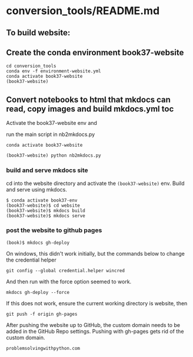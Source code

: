 # conversion_tools/README.md

## To build website:

## Create the conda environment book37-website

```text
cd conversion_tools
conda env -f environment-website.yml
conda activate book37-website
(book37-website)
```

## Convert notebooks to html that mkdocs can read, copy images and build mkdocs.yml toc

Activate the book37-website env and 

run the main script in nb2mkdocs.py

```text
conda activate book37-website

(book37-website) python nb2mkdocs.py
```

### build and serve mkdocs site

cd into the website directory and activate the ```(book37-website)``` env. Build and serve using mkdocs.

```text
$ conda activate book37-env
(book37-website)$ cd website
(book37-website)$ mkdocs build
(book37-website)$ mkdocs serve
```

### post the website to github pages

```text
(book)$ mkdocs gh-deploy
```

On windows, this didn't work initially, but the commands below to change the credential helper

```
git config --global credential.helper wincred
```

And then run with the force option seemed to work.

```
mkdocs gh-deploy --force
```

If this does not work, ensure the current working directory is website, then

```text
git push -f origin gh-pages
```

After pushing the website up to GitHub, the custom domain needs to be added in the GitHub Repo settings. Pushing with gh-pages gets rid of the custom domain.

```text
problemsolvingwithpython.com
```
